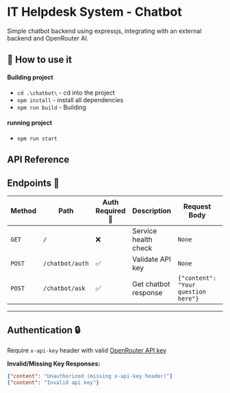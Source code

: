 # IT Helpdesk System - Chatbot

Simple chatbot backend using expressjs, integrating with an external backend and OpenRouter AI.

## 🚀 How to use it

#### Building project

- `cd .\chatbot\` - cd into the project
- `npm install` - install all dependencies
- `npm run build` - Building

#### running project

- `npm run start`

## API Reference

## Endpoints 🔌

| Method | Path            | Auth Required 🔑 | Description          | Request Body                        | Success Response                       | Status Codes 🔢 |
| ------ | --------------- | ---------------- | -------------------- | ----------------------------------- | -------------------------------------- | --------------- |
| `GET`  | `/`             | ❌               | Service health check | `None`                              | `{"content": "all ok"}`                | 200 OK          |
| `POST` | `/chatbot/auth` | ✅               | Validate API key     | `None`                              | `{"content": "Authorized"}`            | 202 Accepted    |
| `POST` | `/chatbot/ask`  | ✅               | Get chatbot response | `{"content": "Your question here"}` | `{"content": "Chatbot response here"}` | 200 OK          |

---

## Authentication 🔒

Require `x-api-key` header with valid [OpenRouter API key](https://openrouter.ai/keys)

**Invalid/Missing Key Responses:**

```json
{"content": "Unauthorized (missing x-api-key header)"}
{"content": "Invalid api key"}

```
